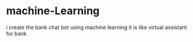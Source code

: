 # machine-Learning
i create the bank chat bot using machine learning it is like virtual assistant for bank
